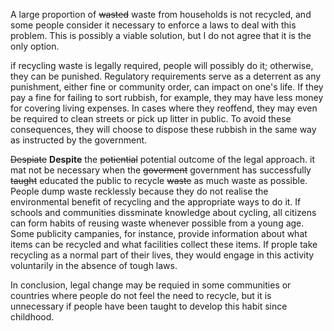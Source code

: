A large proportion of ~~wasted~~ waste from households is not recycled, and some people consider it necessary to enforce a laws to deal with this problem. This is possibly a viable solution, but I do not agree that it is the only option.

if recycling waste is legally required, people will possibly do it; otherwise, they can be punished. Regulatory requirements serve as a deterrent as any punishment, either fine or community order, can impact on one's life. If they pay a fine for failing to sort rubbish, for example, they may have less money for covering living expenses. In cases where they reoffend, they may even be required to clean streets or pick up litter in public. To avoid these consequences, they will choose to dispose these rubbish in the same way as instructed by the government.

~~Despiate~~ **Despite** the ~~potiential~~ potential outcome of the legal approach. it mat not be necessary when the ~~goverment~~ government has successfully ~~taught~~ educated the public to recycle ~~waste~~ as much  waste as possible. People dump waste recklessly because they do not realise the environmental benefit of recycling and the appropriate ways to do it. If schools and communities dissminate knowledge about cycling, all citizens can form habits of reusing waste whenever possible from a young age. Some publicity campanies, for instance, provide information about what items can be recycled and what facilities collect these items. If prople take recycling as a normal part of their lives, they would engage in this activity voluntarily in the absence of  tough laws.

In conclusion, legal change may be requied in some communities or countries where people do not feel the need to recycle, but it is unnecessary if people have been taught to develop this habit since childhood.